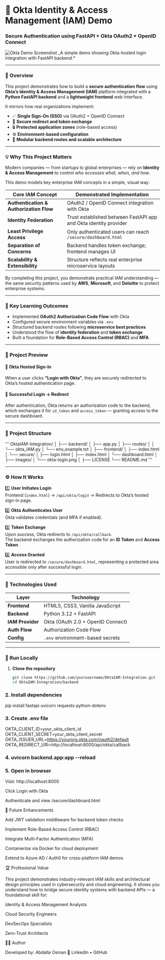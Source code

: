 # 🔐 Okta Identity & Access Management (IAM) Demo

### Secure Authentication using FastAPI + Okta OAuth2 + OpenID Connect

![Okta Demo Screenshot](/OktaIAM-Integration*10_23_2025/OktaIAM-Integration/images/Screenshot%202025-10-23%20at%203.23.47 PM.png)
\_A simple demo showing Okta-hosted login integration with FastAPI backend.*

---

### 🧭 Overview

This project demonstrates how to build a **secure authentication flow** using **Okta’s Identity & Access Management (IAM)** platform integrated with a **Python FastAPI backend** and a **lightweight frontend** web interface.

It mirrors how real organizations implement:

- ✅ **Single Sign-On (SSO)** via OAuth2 + OpenID Connect
- 🔁 **Secure redirect and token exchange**
- 🔒 **Protected application zones** (role-based access)
- ⚙️ **Environment-based configuration**
- 🧩 **Modular backend routes and scalable architecture**

---

### 💡 Why This Project Matters

Modern companies — from startups to global enterprises — rely on **Identity & Access Management** to control _who accesses what, when, and how_.

This demo models key enterprise IAM concepts in a simple, visual way:

| Core IAM Concept                        | Demonstrated Implementation                                      |
| --------------------------------------- | ---------------------------------------------------------------- |
| **Authentication & Authorization Flow** | OAuth2 / OpenID Connect integration with Okta                    |
| **Identity Federation**                 | Trust established between FastAPI app and Okta identity provider |
| **Least Privilege Access**              | Only authenticated users can reach `/secure/dashboard.html`      |
| **Separation of Concerns**              | Backend handles token exchange; frontend manages UI              |
| **Scalability & Extensibility**         | Structure reflects real enterprise microservice layouts          |

By completing this project, you demonstrate practical IAM understanding — the same security patterns used by **AWS**, **Microsoft**, and **Deloitte** to protect enterprise systems.

---

### 🧠 Key Learning Outcomes

- Implemented **OAuth2 Authorization Code Flow** with Okta
- Configured secure environment variables via `.env`
- Structured backend routes following **microservice best practices**
- Understood the flow of **identity federation** and **token exchange**
- Built a foundation for **Role-Based Access Control (RBAC)** and **MFA**

---

### 📸 Project Preview

#### 🔑 Okta Hosted Sign-In

When a user clicks **“Login with Okta”**, they are securely redirected to Okta’s hosted authentication page.

#### 🧭 Successful Login → Redirect

After authentication, Okta returns an authorization code to the backend, which exchanges it for `id_token` and `access_token` — granting access to the secure dashboard.

---

### 🧱 Project Structure

'''
OktaIAM-Integration/
│
├── backend/
│ ├── app.py
│ ├── routes/
│ │ └── okta_IAM.py
│ └── env_example.txt
│
├── frontend/
│ ├── index.html
│ └── secure/
│ ├── login.html
│ ├── index.html
│ └── dashboard.html
│
├── images/
│ └── okta-login.png
│
├── LICENSE
└── README.md
'''

---

### ⚙️ How It Works

1️⃣ **User Initiates Login**  
Frontend (`index.html`) → `/api/okta/login` → Redirects to Okta’s hosted sign-in page.

2️⃣ **Okta Authenticates User**  
Okta validates credentials (and MFA if enabled).

3️⃣ **Token Exchange**  
Upon success, Okta redirects to `/api/okta/callback`.  
The backend exchanges the authorization code for an **ID Token** and **Access Token**.

4️⃣ **Access Granted**  
User is redirected to `/secure/dashboard.html`, representing a protected area accessible only after successful login.

---

### 🧰 Technologies Used

| Layer            | Technology                        |
| ---------------- | --------------------------------- |
| **Frontend**     | HTML5, CSS3, Vanilla JavaScript   |
| **Backend**      | Python 3.12 + FastAPI             |
| **IAM Provider** | Okta (OAuth 2.0 + OpenID Connect) |
| **Auth Flow**    | Authorization Code Flow           |
| **Config**       | `.env` environment-based secrets  |

---

### 🧪 Run Locally

1. **Clone the repository**
   ```bash
   git clone https://github.com/yourusername/OktaIAM-Integration.git
   cd OktaIAM-Integration/backend
   ```

### 2. Install dependencies

pip install fastapi uvicorn requests python-dotenv

### 3. Create .env file

OKTA_CLIENT_ID=your_okta_client_id
OKTA_CLIENT_SECRET=your_okta_client_secret
OKTA_ISSUER_URL=https://yourorg.okta.com/oauth2/default
OKTA_REDIRECT_URI=http://localhost:8000/api/okta/callback

### 4. uvicorn backend.app:app --reload

### 5. Open in browser

Visit: http://localhost:8000

Click Login with Okta

Authenticate and view /secure/dashboard.html

🔮 Future Enhancements

Add JWT validation middleware for backend token checks

Implement Role-Based Access Control (RBAC)

Integrate Multi-Factor Authentication (MFA)

Containerize via Docker for cloud deployment

Extend to Azure AD / Auth0 for cross-platform IAM demos

🏆 Professional Value

This project demonstrates industry-relevant IAM skills and architectural design principles used in cybersecurity and cloud engineering.
It shows you understand how to bridge secure identity systems with backend APIs — a foundational skill for:

Identity & Access Management Analysts

Cloud Security Engineers

DevSecOps Specialists

Zero-Trust Architects

👨‍💻 Author

Developed by: Abdalla Osman
🔗 LinkedIn
• GitHub
